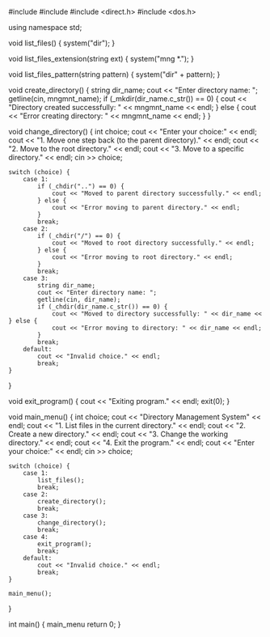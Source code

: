 #include <iostream>
#include <string>
#include <direct.h>
#include <dos.h>

using namespace std;

void list_files() {
    system("dir");
}

void list_files_extension(string ext) {
    system("mng *.");
}

void list_files_pattern(string pattern) {
    system("dir" + pattern);
}

void create_directory() {
    string dir_name;
    cout << "Enter directory name: ";
    getline(cin, mngmnt_name);
    if (_mkdir(dir_name.c_str()) == 0) {
        cout << "Directory created successfully: " << mngmnt_name << endl;
    } else {
        cout << "Error creating directory: " << mngmnt_name << endl;
    }
}

void change_directory() {
    int choice;
    cout << "Enter your choice:" << endl;
    cout << "1. Move one step back (to the parent directory)." << endl;
    cout << "2. Move to the root directory." << endl;
    cout << "3. Move to a specific directory." << endl;
    cin >> choice;

    switch (choice) {
        case 1:
            if (_chdir("..") == 0) {
                cout << "Moved to parent directory successfully." << endl;
            } else {
                cout << "Error moving to parent directory." << endl;
            }
            break;
        case 2:
            if (_chdir("/") == 0) {
                cout << "Moved to root directory successfully." << endl;
            } else {
                cout << "Error moving to root directory." << endl;
            }
            break;
        case 3:
            string dir_name;
            cout << "Enter directory name: ";
            getline(cin, dir_name);
            if (_chdir(dir_name.c_str()) == 0) {
                cout << "Moved to directory successfully: " << dir_name <<            } else {
                cout << "Error moving to directory: " << dir_name << endl;
            }
            break;
        default:
            cout << "Invalid choice." << endl;
            break;
    }
}

void exit_program() {
    cout << "Exiting program." << endl;
    exit(0);
}

void main_menu() {
    int choice;
    cout << "Directory Management System" << endl;
    cout << "1. List files in the current directory." << endl;
    cout << "2. Create a new directory." << endl;
    cout << "3. Change the working directory." << endl;
    cout << "4. Exit the program." << endl;
    cout << "Enter your choice:" << endl;
    cin >> choice;

    switch (choice) {
        case 1:
            list_files();
            break;
        case 2:
            create_directory();
            break;
        case 3:
            change_directory();
            break;
        case 4:
            exit_program();
            break;
        default:
            cout << "Invalid choice." << endl;
            break;
    }

    main_menu();
}

int main() {
    main_menu return 0;
}


